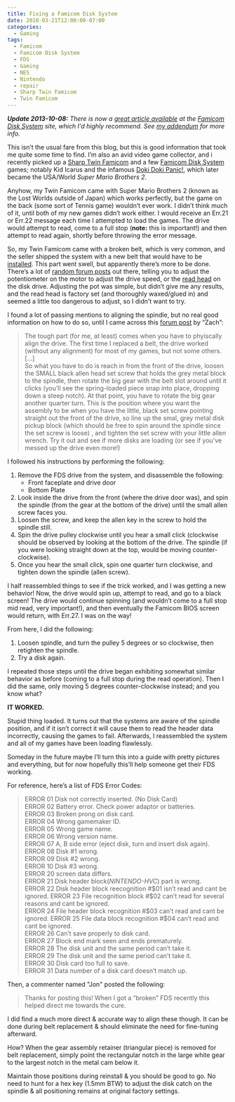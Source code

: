 ```yaml
---
title: Fixing a Famicom Disk System
date: 2010-03-21T12:00:00-07:00
categories:
  - Gaming
tags:
  - Famicom
  - Famicom Disk System
  - FDS
  - Gaming
  - NES
  - Nintendo
  - repair
  - Sharp Twin Famicom
  - Twin Famicom
---
```


***Update 2013-10-08:** There is now a [great article available](http://www.famicomdisksystem.com/tutorials/fds-repair-mod/belt-replacement-adjustment/) at the [Famicom Disk System](http://www.famicomdisksystem.com/) site, which I'd highly recommend. See [my addendum](http://milkandtang.com/blog/2013/10/08/an-addendum-to-fixing-a-famicom-disk-system/) for more info.*

This isn’t the usual fare from this blog, but this is good information that took me quite some time to find. I’m also an avid video game collector, and i recently picked up a [Sharp Twin Famicom][1] and a few [Famicom Disk System][2] games; notably Kid Icarus and the infamous [Doki Doki Panic!][3], which later became the USA/World *Super Mario Brothers 2*.

 [1]: http://en.wikipedia.org/wiki/Twin_Famicom
 [2]: http://en.wikipedia.org/wiki/Family_Computer_Disk_System
 [3]: http://en.wikipedia.org/wiki/Doki_Doki_Panic

Anyhow, my Twin Famicom came with Super Mario Brothers 2 (known as the Lost Worlds outside of Japan) which works perfectly, but the game on the back (some sort of Tennis game) wouldn’t ever work. I didn’t think much of it, until both of my new games didn’t work either. I would receive an Err.21 or Err.22 message each time I attempted to load the games. The drive would attempt to read, come to a full stop (**note:** this is important!) and then attempt to read again, shortly before throwing the error message.

So, my Twin Famicom came with a broken belt, which is very common, and the seller shipped the system with a new belt that would have to be [installed][4]. This part went swell, but apparently there’s more to be done. There’s a lot of [random forum posts][5] out there, telling you to adjust the potentiometer on the motor to adjust the drive speed, or the [read head][6] on the disk drive. Adjusting the pot was simple, but didn’t give me any results, and the read head is factory set (and thoroughly waxed/glued in) and seemed a little too dangerous to adjust, so I didn’t want to try.

 [4]: http://www.pinkgorillagames.com/retro_reviews/simply_ness_guide_to_famicom_d.php
 [5]: http://www.digitpress.com/forum/showthread.php?t=140944
 [6]: http://www.famicomworld.com/forum/index.php?topic=392.0

I found a lot of passing mentions to aligning the spindle, but no real good information on how to do so, until I came across this [forum post][7] by “Zach”:

 [7]: http://digitpress.com/forum/showpost.php?p=364900&postcount=97

> The tough part (for me, at least) comes when you have to phyiscally align the drive. The first time I replaced a belt, the drive worked (without any alignment) for most of my games, but not some others.  
> [...]  
> So what you have to do is reach in from the front of the drive, loosen the SMALL black allen head set screw that holds the grey metal block to the spindle, then rotate the big gear with the belt slot around until it clicks (you’ll see the spring-loaded piece snap into place, dropping down a steep notch). At that point, you have to rotate the big gear another quarter turn. This is the position where you want the assembly to be when you have the little, black set screw pointing straight out the front of the drive, so line up the smal, grey metal disk pickup block (which should be free to spin around the spindle since the set screw is loose) , and tighten the set screw with your little allen wrench. Try it out and see if more disks are loading (or see if you’ve messed up the drive even more!)

I followed his instructions by performing the following:

1.  Remove the FDS drive from the system, and disassemble the following: 
    *   Front faceplate and drive door
    *   Bottom Plate
2.  Look inside the drive from the front (where the drive door was), and spin the spindle (from the gear at the bottom of the drive) until the small allen screw faces you.
3.  Loosen the screw, and keep the allen key in the screw to hold the spindle still.
4.  Spin the drive pulley clockwise until you hear a small click (clockwise should be observed by looking at the bottom of the drive. The spindle (if you were looking straight down at the top, would be moving counter-clockwise).
5.  Once you hear the small click, spin one quarter turn clockwise, and tighten down the spindle (allen screw).

I half reassembled things to see if the trick worked, and I was getting a new behavior! Now, the drive would spin up, attempt to read, and go to a black screen! The drive would continue spinning (and wouldn’t come to a full stop mid read, very important!), and then eventually the Famicom BIOS screen would return, with Err.27. I was on the way!

From here, I did the following:

1.  Loosen spindle, and turn the pulley 5 degrees or so clockwise, then retighten the spindle.
2.  Try a disk again.

I repeated those steps until the drive began exhibiting somewhat similar behavior as before (coming to a full stop during the read operation). Then I did the same, only moving 5 degrees counter-clockwise instead; and you know what?

**IT WORKED.**

Stupid thing loaded. It turns out that the systems are aware of the spindle position, and if it isn’t correct it will cause them to read the header data incorrectly, causing the games to fail. Afterwards, I reassembled the system and all of my games have been loading flawlessly.

Someday in the future maybe I’ll turn this into a guide with pretty pictures and everything, but for now hopefully this’ll help someone get their FDS working.

For reference, here’s a list of FDS Error Codes:

> ERROR 01 Disk not correctly inserted. (No Disk Card)  
> ERROR 02 Battery error. Check power adaptor or batteries.  
> ERROR 03 Broken prong on disk card.  
> ERROR 04 Wrong gamemaker ID.  
> ERROR 05 Wrong game name.  
> ERROR 06 Wrong version name.  
> ERROR 07 A, B side error (eject disk, turn and insert disk again).  
> ERROR 08 Disk #1 wrong.  
> ERROR 09 Disk #2 wrong.  
> ERROR 10 Disk #3 wrong.  
> ERROR 20 screen data differs.  
> ERROR 21 Disk header block(*NINTENDO-HVC*) part is wrong.  
> ERROR 22 Disk header block reecognition #$01 isn’t read and cant be ignored.  
> ERROR 23 File recognition block #$02 can’t read for several reasons and cant be ignored.  
> ERROR 24 File header block recognition #$03 can’t read and cant be ignored.  
> ERROR 25 File data block recognition #$04 can’t read and cant be ignored.  
> ERROR 26 Can’t save properly to disk card.  
> ERROR 27 Block end mark seen and ends prematurely.  
> ERROR 28 The disk unit and the same period can’t take it.  
> ERROR 29 The disk unit and the same period can’t take it.  
> ERROR 30 Disk card too full to save.  
> ERROR 31 Data number of a disk card doesn’t match up.

Then, a commenter named "Jon" posted the following:

> Thanks for posting this! When I got a “broken” FDS recently this helped direct me towards the cure.
> 
I did find a much more direct & accurate way to align these though. It can be done during belt replacement & should eliminate the need for fine-tuning afterward.
> 
How? When the gear assembly retainer (triangular piece) is removed for belt replacement, simply point the rectangular notch in the large white gear to the largest notch in the metal cam below it.
> 
Maintain those positions during reinstall & you should be good to go. No need to hunt for a hex key (1.5mm BTW) to adjust the disk catch on the spindle & all positioning remains at original factory settings.
